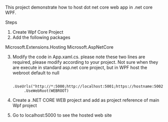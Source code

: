 This project demonstrate how to host dot net core web app in .net core WPF.

Steps
1. Create Wpf Core Project
2. Add the following packages

Microsoft.Extensions.Hosting
Microsoft.AspNetCore

3. Modify the code in App.xaml.cs. please note these two lines are required, please modify according to your project.  Not sure when they are execute in standard asp.net core project, but in WPF host the webroot default to null 

            .UseUrls("http://*:5000;http://localhost:5001;https://hostname:5002")
            .UseWebRoot(WEBROOT)         





4. Create a .NET CORE WEB project and add as project reference of main Wpf project

5. Go to localhost:5000 to see the hosted web site


